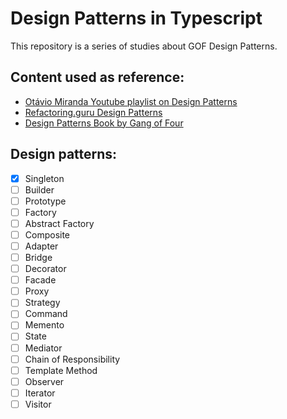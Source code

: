 # Design Patterns in Typescript

This repository is a series of studies about GOF Design Patterns.

## Content used as reference:
- [Otávio Miranda Youtube playlist on Design Patterns](https://www.youtube.com/watch?v=MqddY6Ochkc&list=PLbIBj8vQhvm0VY5YrMrafWaQY2EnJ3j8H&index=1)
- [Refactoring.guru Design Patterns](https://refactoring.guru/design-patterns)
- [Design Patterns Book by Gang of Four](https://www.amazon.com.br/Padr%C3%B5es-Projetos-Solu%C3%A7%C3%B5es-Reutiliz%C3%A1veis-Orientados/dp/8573076100/ref=sr_1_1?__mk_pt_BR=%C3%85M%C3%85%C5%BD%C3%95%C3%91&crid=3PREKMGJX3UC7&keywords=GOF+design+patterns&qid=1707590092&sprefix=gof+design+pattern%2Caps%2C229&sr=8-1&ufe=app_do%3Aamzn1.fos.6d798eae-cadf-45de-946a-f477d47705b9)

## Design patterns:

- [x] Singleton
- [ ] Builder
- [ ] Prototype
- [ ] Factory
- [ ] Abstract Factory
- [ ] Composite
- [ ] Adapter
- [ ] Bridge
- [ ] Decorator
- [ ] Facade
- [ ] Proxy
- [ ] Strategy
- [ ] Command
- [ ] Memento
- [ ] State
- [ ] Mediator
- [ ] Chain of Responsibility
- [ ] Template Method
- [ ] Observer
- [ ] Iterator
- [ ] Visitor
